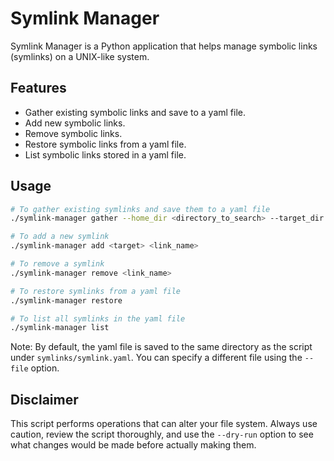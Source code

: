 # Symlink Manager

Symlink Manager is a Python application that helps manage symbolic links (symlinks) on a UNIX-like system. 

## Features

- Gather existing symbolic links and save to a yaml file.
- Add new symbolic links.
- Remove symbolic links.
- Restore symbolic links from a yaml file.
- List symbolic links stored in a yaml file.

## Usage

```bash
# To gather existing symlinks and save them to a yaml file
./symlink-manager gather --home_dir <directory_to_search> --target_dir <target_directory>

# To add a new symlink
./symlink-manager add <target> <link_name>

# To remove a symlink
./symlink-manager remove <link_name>

# To restore symlinks from a yaml file
./symlink-manager restore

# To list all symlinks in the yaml file
./symlink-manager list
```

Note: By default, the yaml file is saved to the same directory as the script under `symlinks/symlink.yaml`. You can specify a different file using the `--file` option.

## Disclaimer

This script performs operations that can alter your file system. Always use caution, review the script thoroughly, and use the `--dry-run` option to see what changes would be made before actually making them.

